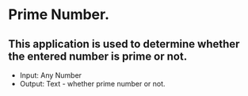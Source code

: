 # Prime Number.

## This application is used to determine whether the entered number is prime or not.

* Input: Any Number
* Output: Text - whether prime number or not.  